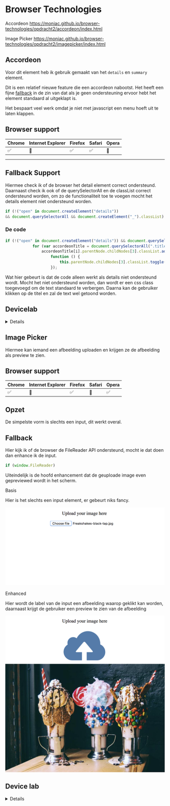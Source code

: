 # Browser Technologies

Accordeon
https://moniac.github.io/browser-technologies/opdracht2/accordeon/index.html

Image Picker
https://moniac.github.io/browser-technologies/opdracht2/imagepicker/index.html

## Accordeon

Voor dit element heb ik gebruik gemaakt van het ```details``` en ```summary``` element.

Dit is een relatief nieuwe feature die een accordeon nabootst. Het heeft een fijne [fallback](https://css-tricks.com/quick-reminder-that-details-summary-is-the-easiest-way-ever-to-make-an-accordion/) in de zin van dat als je geen ondersteuning ervoor hebt het element standaard al uitgeklapt is.

Het bespaart veel werk omdat je niet met javascript een menu hoeft uit te laten klappen.

## Browser support

Chrome | Internet Explorer | Firefox | Safari | Opera
---------|----------|--------- | ------- | -----
 ✅ |  🚫  |  ✅ |  ✅  | 🚫

 --------------------

 ## Fallback Support

 Hiermee check ik of de browser het detail element correct ondersteund. Daarnaast check ik ook of de querySelectorAll en de classList correct ondersteund worden, om zo de functionaliteit toe te voegen mocht het details element niet ondersteund worden.

 ```js
if (!("open" in document.createElement("details")) 
&& document.querySelectorAll && document.createElement("_").classList)
```

### De code

```js
if (!("open" in document.createElement("details")) && document.querySelectorAll && document.createElement("_").classList)
			for (var accordeonTitle = document.querySelectorAll(".title"), i = 0; i < accordeonTitle.length; i++)
				accordeonTitle[i].parentNode.childNodes[3].classList.add("hide"), accordeonTitle[i].addEventListener("click",
					function () {
						this.parentNode.childNodes[3].classList.toggle("hide")
					});
```

Wat hier gebeurt is dat de code alleen werkt als details niet ondersteund wordt. Mocht het niet ondersteund worden, dan wordt er een css class toegevoegd om de text standaard te verbergen. Daarna kan de gebruiker klikken op de titel en zal de text wel getoond worden.

## Devicelab

<details>

![Older mobile browsers](./images/IMG_1847.JPG)
![Older mobile browsers](./images/IMG_4811.JPG)
![Older mobile browsers](./images/f04159a9-418f-49b9-8bd1-ad7c577350ba.jpg)

</details>


## Image Picker

Hiermee kan iemand een afbeelding uploaden en krijgen ze de afbeelding als preview te zien.

## Browser support


Chrome | Internet Explorer | Firefox | Safari | Opera
---------|----------|--------- | ------- | -----
 ✅ |  🚫  |  ✅ |  🚫  | ✅ 

 ## Opzet

 De simpelste vorm is slechts een input, dit werkt overal.

 ## Fallback

Hier kijk ik of de browser de FileReader API ondersteund, mocht ie dat doen dan enhance ik de input.

 ```js
 if (window.FileReader)
 ```

 Uiteindelijk is de hoofd enhancement dat de geuploade image even gepreviewed wordt in het scherm.

 Basis

 Hier is het slechts een input element, er gebeurt niks fancy.

 ![Older mobile browsers](./images/withoutjs.png)

 Enhanced

 Hier wordt de label van de input een afbeelding waarop geklikt kan worden, daarnaast krijgt de gebruiker een preview te zien van de afbeelding

 ![Older mobile browsers](./images/withjs.png)

 ## Device lab

 <details>

![Older mobile browsers](./images/IMG_2367.JPG)
![Older mobile browsers](./images/IMG_8620.JPG)
![Older mobile browsers](./images/IMG_8331.JPG)
![Older mobile browsers](./images/IMG_7946.JPG)

</details>